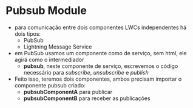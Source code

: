 # Pubsub Module
- para comunicação entre dois componentes LWCs independentes há dois tipos:
  - PubSub
  - Lightning Message Service
- em PubSub usamos um componente como de serviço, sem html, ele agirá como o intermediador
  - **pubsub**, neste componente de serviço, escrevemos o código necessário para *subscribe*, *unsubscribe* e *publish*
- Feito isso, teremos dois componentes, ambos precisam importar o componente pubsub criado:
  - **pubsubComponentA** para publicar
  - **pubsubComponentB** para receber as publicações
